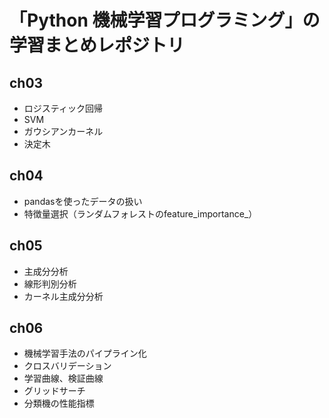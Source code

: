 # 「Python 機械学習プログラミング」の学習まとめレポジトリ

## ch03
* ロジスティック回帰
* SVM
* ガウシアンカーネル
* 決定木

## ch04
* pandasを使ったデータの扱い
* 特徴量選択（ランダムフォレストのfeature_importance_）

## ch05
* 主成分分析
* 線形判別分析
* カーネル主成分分析

## ch06
* 機械学習手法のパイプライン化
* クロスバリデーション
* 学習曲線、検証曲線
* グリッドサーチ
* 分類機の性能指標